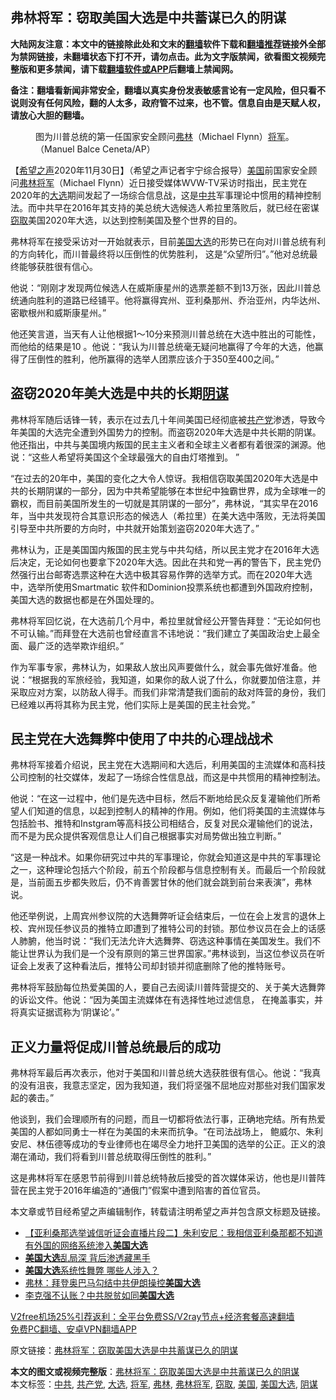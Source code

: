  <h2>弗林将军：窃取美国大选是中共蓄谋已久的阴谋</h2> <p class="notice"><b>大陆网友注意：本文中的链接除此处和文末的<a href="https://github.com/bannedbook/fanqiang" >翻墙</a>软件下载和<a href="https://github.com/killgcd/justmysocks/blob/master/README.md">翻墙推荐</a>链接外全部为禁网链接，未翻墙状态下打不开，请勿点击。此为文字版禁闻，欲看图文视频完整版和更多禁闻，请下载<a href="https://github.com/bannedbook/fanqiang">翻墙软件或APP</a>后翻墙上禁闻网。</p><p>备注：翻墙看新闻非常安全，翻墙以真实身份发表敏感言论有一定风险，但只看不说则没有任何风险，翻的人太多，政府管不过来，也不管。信息自由是天赋人权，请放心大胆的翻墙。</b></p>  <div class="entry"> <figure><figcaption>图为川普总统的第一任国家安全顾问<a href="https://www.bannedbook.org/bnews/tag/%e5%bc%97%e6%9e%97/" class="st_tag internal_tag" rel="tag" title="标签 弗林 下的日志">弗林</a>（Michael Flynn）<a href="https://www.bannedbook.org/bnews/tag/%e5%b0%86%e5%86%9b/" class="st_tag internal_tag" rel="tag" title="标签 将军 下的日志">将军</a>。（Manuel Balce Ceneta/AP）</figcaption></figure> <p>【<span class='wp_keywordlink_affiliate'><a href="https://www.soundofhope.org" title="希望之声" target="_blank">希望之声</a></span>2020年11月30日】（希望之声记者宇宁综合报导）<a href="https://www.bannedbook.org/bnews/tag/%e7%be%8e%e5%9b%bd/" class="st_tag internal_tag" rel="tag" title="标签 美国 下的日志">美国</a>前国家安全顾问<a href="https://www.bannedbook.org/bnews/tag/%e5%bc%97%e6%9e%97%e5%b0%86%e5%86%9b/" class="st_tag internal_tag" rel="tag" title="标签 弗林将军 下的日志">弗林将军</a>（Michael Flynn）近日接受媒体WVW-TV采访时指出，民主党在2020年的<a href="https://www.bannedbook.org/bnews/tag/%e5%a4%a7%e9%80%89/" class="st_tag internal_tag" rel="tag" title="标签 大选 下的日志">大选</a>期间发起了一场综合信息战，这是<a href="https://www.bannedbook.org/bnews/tag/%e4%b8%ad%e5%85%b1/" class="st_tag internal_tag" rel="tag" title="标签 中共 下的日志">中共</a>军事理论中惯用的精神控制法。而中共早在2016年其支持的美总统大选候选人希拉里落败后，就已经在密谋<a href="https://www.bannedbook.org/bnews/tag/%E7%AA%83%E5%8F%96/" class="st_tag internal_tag" rel="tag" title="标签 窃取 下的日志">窃取</a>美国2020年大选，以达到控制美国及整个世界的目的。</p> <p>弗林将军在接受采访对一开始就表示，目前<a href="https://www.bannedbook.org/bnews/tag/%e7%be%8e%e5%9b%bd%e5%a4%a7%e9%80%89/" class="st_tag internal_tag" rel="tag" title="标签 美国大选 下的日志">美国大选</a>的形势已在向对川普总统有利的方向转化，而川普最终将以压倒性的优势胜利， 这是“众望所归”。”他对总统最终能够获胜很有信心。</p> <p>他说：“刚刚才发现两位候选人在威斯康星州的选票差额不到13万张，因此川普总统通向胜利的道路已经铺平。他将赢得宾州、亚利桑那州、乔治亚州，内华达州、密歇根州和威斯康星州。”</p> <p>他还笑言道，当天有人让他根据1～10分来预测川普总统在大选中胜出的可能性，而他给的结果是10 。他说：“我认为川普总统毫无疑问地赢得了今年的大选，他赢得了压倒性的胜利，他所赢得的选举人团票应该介于350至400之间。”</p>  <h2>盗窃2020年美大选是中共的长期<a href="https://www.bannedbook.org/bnews/tag/%E9%98%B4%E8%B0%8B/" class="st_tag internal_tag" rel="tag" title="标签 阴谋 下的日志">阴谋</a></h2> <p>弗林将军随后话锋一转，表示在过去几十年间美国已经彻底被<a href="https://www.bannedbook.org/bnews/tag/%e5%85%b1%e4%ba%a7%e5%85%9a/" class="st_tag internal_tag" rel="tag" title="标签 共产党 下的日志">共产党</a>渗透，导致今年美国的大选完全遭到外国势力的控制。而盗窃2020年大选是中共长期的阴谋。他还指出，中共与美国境内叛国的民主主义者和全球主义者都有着很深的渊源。他说：“这些人希望将美国这个全球最强大的自由灯塔推到。 ”</p> <p>“在过去的20年中，美国的变化之大令人惊讶。我相信窃取美国2020年大选是中共的长期阴谋的一部分，因为中共希望能够在本世纪中独霸世界，成为全球唯一的霸权，而目前美国所发生的一切就是其阴谋的一部分”，弗林说，“其实早在2016年，当中共发现符合其意识形态的候选人（希拉里）在美大选中落败，无法将美国引导至中共所要的方向时，中共就开始策划盗窃2020年大选了。”</p> <p>弗林认为，正是美国国内叛国的民主党与中共勾结，所以民主党才在2016年大选后决定，无论如何也要拿下2020年大选。因此在共和党一再的警告下，民主党仍然强行出台邮寄选票这种在大选中极其容易作弊的选举方式。而在2020年大选中，选举所使用Smartmatic 软件和Dominion投票系统也都遭到外国政府控制，美国大选的数据也都是在外国处理的。</p> <p>弗林将军回忆说，在大选前几个月中，希拉里就曾经公开警告拜登：“无论如何也不可认输。”而拜登在大选前也曾经直言不讳地说：“我们建立了美国政治史上最全面、最广泛的选举欺诈组织。”</p>  <p>作为军事专家，弗林认为，如果敌人放出风声要做什么，就会事先做好准备。他说：“根据我的军旅经验，我知道，如果你的敌人说了什么，你就要加倍注意，并采取应对方案，以防敌人得手。而我们非常清楚我们面前的敌对阵营的身份，我们已经难以再将其称为民主党，他们实际上是美国的民主社会党。”</p> <h2>民主党在大选舞弊中使用了中共的心理战战术</h2> <p>弗林将军接着介绍说，民主党在大选期间和大选后，利用美国的主流媒体和高科技公司控制的社交媒体，发起了一场综合性信息战，而这是中共惯用的精神控制法。</p> <p>他说：“在这一过程中，他们是先选中目标，然后不断地给民众反复灌输他们所希望人们知道的信息，以起到控制人的精神的作用。例如，他们将美国的主流媒体与包括脸书、推特和Instgram等高科技公司相结合，反复对民众灌输他们的说法，而不是为民众提供客观信息让人们自己根据事实对局势做出独立判断。”</p> <p>“这是一种战术。如果你研究过中共的军事理论，你就会知道这是中共的军事理论之一，这种理论包括六个阶段，前五个阶段都与信息控制有关。而最后一个阶段就是，当前面五步都失败后，仍不肯善罢甘休的他们就会跳到前台来表演”，弗林说。</p>  <p>他还举例说，上周宾州参议院的大选舞弊听证会结束后，一位在会上发言的退休上校、宾州现任参议员的推特立即遭到了推特公司的封锁。那位参议员在会上的话感人肺腑，他当时说：“我们无法允许大选舞弊、窃选这种事情在美国发生。我们不能让世界认为我们是一个没有原则的第三世界国家。”弗林谈到，当这位参议员在听证会上发表了这种看法后，推特公司却封锁并彻底删除了他的推特账号。</p> <p>弗林将军鼓励每位热爱美国的人，要自己去阅读川普阵营提交的、关于美大选舞弊的诉讼文件。他说：“因为美国主流媒体在有选择性地过滤信息， 在掩盖事实，并将真实证据谎称为‘阴谋论’。”</p> <h2>正义力量将促成川普总统最后的成功</h2> <p>弗林将军最后再次表示，他对于美国和川普总统大选获胜很有信心。他说：“我真的没有沮丧，我意志坚定，因为我知道，我们将坚强不屈地应对那些对我们国家发起的袭击。”</p> <p>他谈到，我们会理顺所有的问题，而且一切都将依法行事，正确地完结。所有热爱美国的人都如同勇士一样在为美国的未来而抗争。“在司法战场上， 鲍威尔、朱利安尼、林伍德等成功的专业律师也在竭尽全力地扞卫美国的选举的公正。正义的浪潮在涌动，我们将看到川普总统取得压倒性的胜利。”</p>  <p>这是弗林将军在感恩节前得到川普总统特赦后接受的首次媒体采访，他也是川普阵营在民主党于2016年编造的“通俄门”假案中遭到陷害的首位官员。 </p> <p>本文章或节目经希望之声编辑制作，转载请注明希望之声并包含原文标题及链接。</p> <ul class='op-related-articles' title='相关阅读'> <li><a href='https://www.bannedbook.org/bnews/bannedvideo/20201201/1439755.html' target='_blank'>【亚利桑那选举诚信听证会直播片段二】朱利安尼：我相信亚利桑那都不知道有外国的网络系统渗入<b>美国大选</b></a></li> <li><a href='https://www.bannedbook.org/bnews/ssgc/20201201/1439749.html' target='_blank'><b>美国大选</b>乱局深 背后渗透藏黑手</a></li> <li><a href='https://www.bannedbook.org/bnews/ssgc/20201130/1439689.html' target='_blank'><b>美国大选</b>系统性舞弊 哪些人涉入？</a></li> <li><a href='https://www.bannedbook.org/bnews/comments/20201130/1439525.html' target='_blank'>弗林：拜登奥巴马勾结中共伊朗操控<b>美国大选</b></a></li> <li><a href='https://www.bannedbook.org/bnews/cbnews/20201130/1439513.html' target='_blank'>李克强不认账？中共脱贫如同<b>美国大选</b></a></li> </ul> <p class="texttj"> <a href="https://www.bannedbook.org/forum23/topic22702.html" target="_blank">V2free机场25%引荐返利：全平台免费SS/V2ray节点+经济套餐高速翻墙</a><br/> <a href="https://github.com/bannedbook/fanqiang/wiki/%E7%A6%81%E9%97%BB%E7%BD%91%E5%AE%89%E5%8D%93%E7%BF%BB%E5%A2%99%E6%96%B0%E9%97%BBAPP" target="_blank">免费PC翻墙、安卓VPN翻墙APP</a></p><p>原文链接：<a class="src_link"  href="https://www.soundofhope.org/post/448579" target="_blank">弗林将军：窃取美国大选是中共蓄谋已久的阴谋</a></p><a name='sharetosocial'></a>       <div><b>本文的图文或视频完整版</b>：<a href='https://www.bannedbook.org/bnews/comments/20201201/1439788.html'>弗林将军：窃取美国大选是中共蓄谋已久的阴谋</a></div>  </div><!--END ENTRY--> <div class="postfooter"> <div>本文标签：<a href="https://www.bannedbook.org/bnews/tag/%e4%b8%ad%e5%85%b1/" rel="tag">中共</a>, <a href="https://www.bannedbook.org/bnews/tag/%e5%85%b1%e4%ba%a7%e5%85%9a/" rel="tag">共产党</a>, <a href="https://www.bannedbook.org/bnews/tag/%e5%a4%a7%e9%80%89/" rel="tag">大选</a>, <a href="https://www.bannedbook.org/bnews/tag/%e5%b0%86%e5%86%9b/" rel="tag">将军</a>, <a href="https://www.bannedbook.org/bnews/tag/%e5%bc%97%e6%9e%97/" rel="tag">弗林</a>, <a href="https://www.bannedbook.org/bnews/tag/%e5%bc%97%e6%9e%97%e5%b0%86%e5%86%9b/" rel="tag">弗林将军</a>, <a href="https://www.bannedbook.org/bnews/tag/%E7%AA%83%E5%8F%96/" rel="tag">窃取</a>, <a href="https://www.bannedbook.org/bnews/tag/%e7%be%8e%e5%9b%bd/" rel="tag">美国</a>, <a href="https://www.bannedbook.org/bnews/tag/%e7%be%8e%e5%9b%bd%e5%a4%a7%e9%80%89/" rel="tag">美国大选</a>, <a href="https://www.bannedbook.org/bnews/tag/%E9%98%B4%E8%B0%8B/" rel="tag">阴谋</a></div>  </div><!--END POSTFOOTER--> 